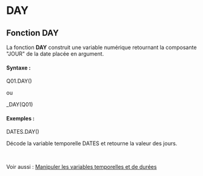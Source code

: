 # DAY

## Fonction DAY

La fonction **DAY** construit une variable numérique retournant la composante "JOUR" de la date placée en argument.

#### Syntaxe :&nbsp;

Q01.DAY()

ou

\_DAY(Q01)

#### Exemples :

DATES.DAY()

Décode la variable temporelle DATES et retourne la valeur des jours.

&nbsp;

Voir aussi : [Manipuler les variables temporelles et de durées](<Manipulerlesvariablestemporelle1.md>)